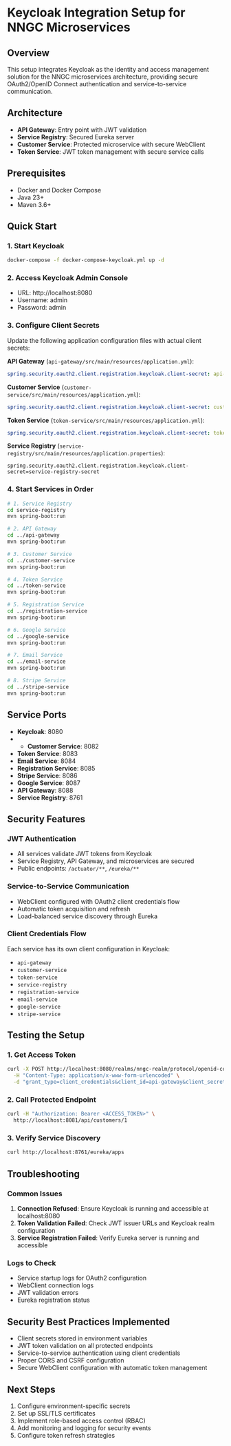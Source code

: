 # Keycloak Integration Setup for NNGC Microservices

## Overview
This setup integrates Keycloak as the identity and access management solution for the NNGC microservices architecture, providing secure OAuth2/OpenID Connect authentication and service-to-service communication.

## Architecture
- **API Gateway**: Entry point with JWT validation
- **Service Registry**: Secured Eureka server
- **Customer Service**: Protected microservice with secure WebClient
- **Token Service**: JWT token management with secure service calls

## Prerequisites
- Docker and Docker Compose
- Java 23+
- Maven 3.6+

## Quick Start

### 1. Start Keycloak
```bash
docker-compose -f docker-compose-keycloak.yml up -d
```

### 2. Access Keycloak Admin Console
- URL: http://localhost:8080
- Username: admin
- Password: admin

### 3. Configure Client Secrets
Update the following application configuration files with actual client secrets:

**API Gateway** (`api-gateway/src/main/resources/application.yml`):
```yaml
spring.security.oauth2.client.registration.keycloak.client-secret: api-gateway-secret
```

**Customer Service** (`customer-service/src/main/resources/application.yml`):
```yaml
spring.security.oauth2.client.registration.keycloak.client-secret: customer-service-secret
```

**Token Service** (`token-service/src/main/resources/application.yml`):
```yaml
spring.security.oauth2.client.registration.keycloak.client-secret: token-service-secret
```

**Service Registry** (`service-registry/src/main/resources/application.properties`):
```properties
spring.security.oauth2.client.registration.keycloak.client-secret=service-registry-secret
```

### 4. Start Services in Order
```bash
# 1. Service Registry
cd service-registry
mvn spring-boot:run

# 2. API Gateway
cd ../api-gateway
mvn spring-boot:run

# 3. Customer Service
cd ../customer-service
mvn spring-boot:run

# 4. Token Service
cd ../token-service
mvn spring-boot:run

# 5. Registration Service
cd ../registration-service
mvn spring-boot:run

# 6. Google Service
cd ../google-service
mvn spring-boot:run

# 7. Email Service
cd ../email-service
mvn spring-boot:run

# 8. Stripe Service
cd ../stripe-service
mvn spring-boot:run

```

## Service Ports
- **Keycloak**: 8080
- - **Customer Service**: 8082
- **Token Service**: 8083
- **Email Service**: 8084
- **Registration Service**: 8085
- **Stripe Service**: 8086
- **Google Service**: 8087
- **API Gateway**: 8088
- **Service Registry**: 8761

## Security Features

### JWT Authentication
- All services validate JWT tokens from Keycloak
- Service Registry, API Gateway, and microservices are secured
- Public endpoints: `/actuator/**`, `/eureka/**`

### Service-to-Service Communication
- WebClient configured with OAuth2 client credentials flow
- Automatic token acquisition and refresh
- Load-balanced service discovery through Eureka

### Client Credentials Flow
Each service has its own client configuration in Keycloak:
- `api-gateway`
- `customer-service` 
- `token-service`
- `service-registry`
- `registration-service`
- `email-service`
- `google-service`
- `stripe-service`

## Testing the Setup

### 1. Get Access Token
```bash
curl -X POST http://localhost:8080/realms/nngc-realm/protocol/openid-connect/token \
  -H "Content-Type: application/x-www-form-urlencoded" \
  -d "grant_type=client_credentials&client_id=api-gateway&client_secret=api-gateway-secret"
```

### 2. Call Protected Endpoint
```bash
curl -H "Authorization: Bearer <ACCESS_TOKEN>" \
  http://localhost:8081/api/customers/1
```

### 3. Verify Service Discovery
```bash
curl http://localhost:8761/eureka/apps
```

## Troubleshooting

### Common Issues
1. **Connection Refused**: Ensure Keycloak is running and accessible at localhost:8080
2. **Token Validation Failed**: Check JWT issuer URLs and Keycloak realm configuration
3. **Service Registration Failed**: Verify Eureka server is running and accessible

### Logs to Check
- Service startup logs for OAuth2 configuration
- WebClient connection logs
- JWT validation errors
- Eureka registration status

## Security Best Practices Implemented
- Client secrets stored in environment variables
- JWT token validation on all protected endpoints
- Service-to-service authentication using client credentials
- Proper CORS and CSRF configuration
- Secure WebClient configuration with automatic token management

## Next Steps
1. Configure environment-specific secrets
2. Set up SSL/TLS certificates
3. Implement role-based access control (RBAC)
4. Add monitoring and logging for security events
5. Configure token refresh strategies
